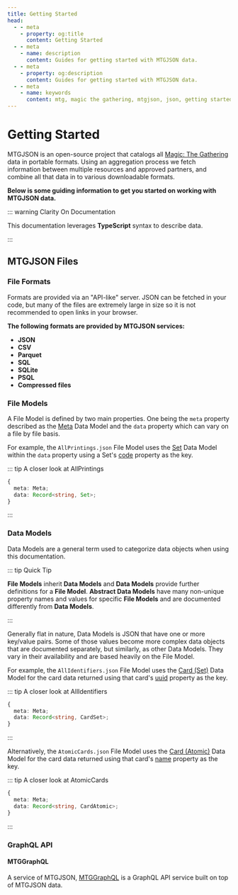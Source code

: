 ```yaml
---
title: Getting Started
head:
  - - meta
    - property: og:title
      content: Getting Started
  - - meta
    - name: description
      content: Guides for getting started with MTGJSON data.
  - - meta
    - property: og:description
      content: Guides for getting started with MTGJSON data.
  - - meta
    - name: keywords
      content: mtg, magic the gathering, mtgjson, json, getting started, guides
---
```


# Getting Started

MTGJSON is an open-source project that catalogs all [Magic: The Gathering](https://magic.wizards.com/en) data in portable formats. Using an aggregation process we fetch information between multiple resources and approved partners, and combine all that data in to various downloadable formats.

**Below is some guiding information to get you started on working with MTGJSON data.**

::: warning Clarity On Documentation

This documentation leverages **TypeScript** syntax to describe data.

:::

## MTGJSON Files

### File Formats

Formats are provided via an "API-like" server. JSON can be fetched in your code, but many of the files are extremely large in size so it is not recommended to open links in your browser.

**The following formats are provided by MTGJSON services:**

- **JSON**
- **CSV**
- **Parquet**
- **SQL**
- **SQLite**
- **PSQL**
- **Compressed files**

### File Models

A File Model is defined by two main properties. One being the `meta` property described as the [Meta](/data-models/meta/) Data Model and the `data` property which can vary on a file by file basis.

For example, the `AllPrintings.json` File Model uses the [Set](/data-models/set/) Data Model within the `data` property using a Set's [code](/data-models/set/#code) property as the key.

::: tip A closer look at AllPrintings

```TypeScript
{
  meta: Meta;
  data: Record<string, Set>;
}
```

:::

### Data Models

Data Models are a general term used to categorize data objects when using this documentation.

::: tip Quick Tip

**File Models** inherit **Data Models** and **Data Models** provide further definitions for a **File Model**. **Abstract Data Models** have many non-unique property names and values for specific **File Models** and are documented differently from **Data Models**.

:::

Generally flat in nature, Data Models is JSON that have one or more key/value pairs. Some of those values become more complex data objects that are documented separately, but similarly, as other Data Models. They vary in their availability and are based heavily on the File Model.

For example, the `AllIdentifiers.json` File Model uses the [Card (Set)](/data-models/card/card-set/) Data Model for the card data returned using that card's [uuid](/data-models/card/card-set/#uuid) property as the key.

::: tip A closer look at AllIdentifiers

```TypeScript
{
  meta: Meta;
  data: Record<string, CardSet>;
}
```

:::

Alternatively, the `AtomicCards.json` File Model uses the [Card (Atomic)](/data-models/card/card-atomic/) Data Model for the card data returned using that card's [name](/data-models/card/card-atomic/#name) property as the key.

::: tip A closer look at AtomicCards

```TypeScript
{
  meta: Meta;
  data: Record<string, CardAtomic>;
}
```

:::

### GraphQL API

#### MTGGraphQL

A service of MTGJSON, [MTGGraphQL](/mtggraphql/) is a GraphQL API service built on top of MTGJSON data.
